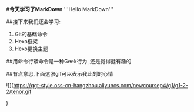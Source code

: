#**今天学习了MarkDown**
'''Hello MarkDown'''

##接下来我们还会学习:

1. Git的基础命令
1. Hexo框架
1. Hexo更换主题

##用命令行敲命令是一种Geek行为 ,还是觉得挺有趣的 

##有点意思,下面这张gif可以表示我此刻的心情

![](https://qgt-style.oss-cn-hangzhou.aliyuncs.com/newcoursep4/g1/g1-2-2/tenor.gif

)
